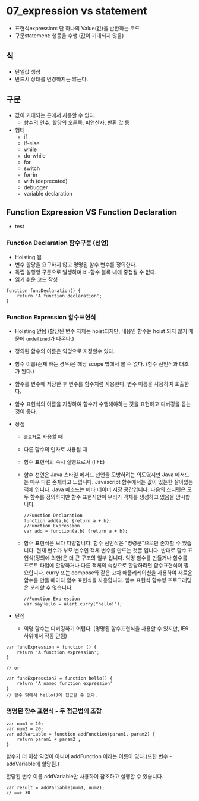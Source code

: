 # 07_expression vs statement

- 표현식expression: 단 하나의 Value(값)을 반환하는 코드
- 구문statement: 행동을 수행 (값이 기대되지 않음)

## **식**

- 단일값 생성
- 반드시 상태를 변경하지는 않는다.

## **구문**

- 값이 기대되는 곳에서 사용할 수 없다.
    - 함수의 인수, 할당의 오른쪽, 피연산자, 반환 값 등
- 형태
    - if
    - if-else
    - while
    - do-while
    - for
    - switch
    - for-in
    - with (deprecated)
    - debugger
    - variable declaration

## **Function Expression VS Function Declaration**

- test

### **Function Declaration 함수구문 (선언)**

- Hoisting 됨
- 변수 할당을 요구하지 않고 명명된 함수 변수를 정의한다.
- 독립 실행형 구문으로 발생하며 비-함수 블록 내에 중첩될 수 없다.
- 읽기 쉬운 코드 작성

```
function funcDeclaration() {
    return 'A function declaration';
}
```

### **Function Expression 함수표현식**

- Hoisting 안됨 (할당된 변수 자체는 hoist되지만, 내용인 함수는 hoist 되지 않기 때문에 `undefined`가 나온다.)
- 정의된 함수의 이름은 익명으로 지정할수 있다.
- 함수 이름(존재 하는 경우)은 해당 scope 밖에서 볼 수 없다. (함수 선언식과 대조가 된다.)
- 함수를 변수에 저장한 후 변수를 함수처럼 사용한다. 변수 이름을 사용하여 호출한다.
- 함수 표현식의 이름을 지정하여 함수가 수행해야하는 것을 표현하고 디버깅을 돕는 것이 좋다.
- 장점
    - `클로저`로 사용할 때
    - 다른 함수의 인자로 사용될 때
    - 함수 표현식의 즉시 실행으로서 (IIFE)
    - 함수 선언은 Java 스타일 메서드 선언을 모방하려는 의도였지만 Java 메서드는 매우 다른 존재라고 느낍니다. Javascript 함수에서는 값이 있는한 살아있는 객체 입니다. Java 메소드는 메타 데이터 저장 공간입니다. 다음의 스니펫은 모두 함수를 정의하지만 함수 표현식만이 우리가 객체를 생성하고 있음을 암시합니다.

        ```
        //Function Declaration
        function add(a,b) {return a + b};
        //Function Expression
        var add = function(a,b) {return a + b};
        ```

    - 함수 표현식은 보다 다양합니다. 함수 선언식은 "명령문"으로만 존재할 수 있습니다. 현재 변수가 부모 변수인 객체 변수를 만드는 것뿐 입니다. 반대로 함수 표현식(정의에 의한)은 더 큰 구조의 일부 입니다. 익명 함수를 만들거나 함수를 프로토 타입에 할당하거나 다른 객체의 속성으로 할당하려면 함수표현식이 필요합니다. curry 또는 compose와 같은 고차 애플리케이션을 사용하여 새로운 함수를 만들 때마다 함수 표현식을 사용합니다. 함수 표현식 함수형 프로그래밍은 분리할 수 없습니다.

        ```
        //Function Expression
        var sayHello = alert.curry("hello!");
        ```

- 단점
    - 익명 함수는 디버깅하기 어렵다. (명명된 함수표현식을 사용할 수 있지만, IE9 하위에서 작동 안됨)

```
var funcExpression = function () {
    return 'A function expression';
}
​
// or 
​
var funcExpression2 = function hello() {
    return 'A named function expression'
}
// 함수 밖에서 hello()에 접근할 수 없다.
```

### **명명된 함수 표현식 - 두 접근법의 조합**

```
var num1 = 10;
var num2 = 20;
var addVariable = function addFunction(param1, param2) {
    return param1 + param2 ;
}
```

함수가 더 이상 익명이 아니며 addFunction 이라는 이름이 있다.(또한 변수 - addVariable에 할당됨.)

할당된 변수 이름 addVariable만 사용하여 참조하고 실행할 수 있습니다.

```
var result = addVariable(num1, num2); 
// ==> 30
```